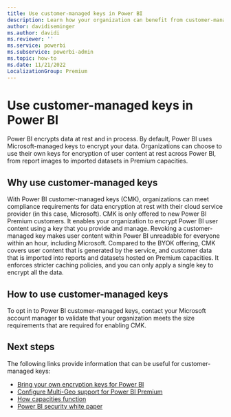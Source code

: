 ```yaml
---
title: Use customer-managed keys in Power BI
description: Learn how your organization can benefit from customer-managed keys to encrypt your data in Power BI.
author: davidiseminger
ms.author: davidi
ms.reviewer: ''
ms.service: powerbi
ms.subservice: powerbi-admin
ms.topic: how-to
ms.date: 11/21/2022
LocalizationGroup: Premium
---
```


# Use customer-managed keys in Power BI

Power BI encrypts data at rest and in process. By default, Power BI uses Microsoft-managed keys to encrypt your data. Organizations can choose to use their own keys for encryption of user content at rest across Power BI, from report images to imported datasets in Premium capacities.

## Why use customer-managed keys

With Power BI customer-managed keys (CMK), organizations can meet compliance requirements for data encryption at rest with their cloud service provider (in this case, Microsoft). CMK is only offered to new Power BI Premium customers. It enables your organization to encrypt Power BI user content using a key that you provide and manage. Revoking a customer-managed key makes user content within Power BI unreadable for everyone within an hour, including Microsoft. Compared to the BYOK offering, CMK covers user content that is generated by the service, and customer data that is imported into reports and datasets hosted on Premium capacities. It enforces stricter caching policies, and you can only apply a single key to encrypt all the data.

## How to use customer-managed keys

To opt in to Power BI customer-managed keys, contact your Microsoft account manager to validate that your organization meets the size requirements that are required for enabling CMK.  

## Next steps

The following links provide information that can be useful for customer-managed keys:

* [Bring your own encryption keys for Power BI](service-encryption-byok.md)
* [Configure Multi-Geo support for Power BI Premium](../admin/service-admin-premium-multi-geo.md)
* [How capacities function](service-premium-what-is.md#how-capacities-function)
* [Power BI security white paper](../guidance/whitepaper-powerbi-security.md)
